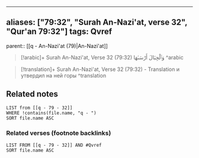 
---
aliases: ["79:32", "Surah An-Nazi'at, verse 32", "Qur'an 79:32"]
tags: Qvref
---

parent:: [[q - An-Nazi'at (79)|An-Nazi'at]]

> [!arabic]+ Surah An-Nazi'at, Verse 32 (79:32)
> <span class="quran-arabic">وَٱلْجِبَالَ أَرْسَىٰهَا</span>
^arabic

> [!translation]+ Surah An-Nazi'at, Verse 32 (79:32) - Translation
> и утвердил на ней горы
^translation



## Related notes
```dataview
LIST from [[q - 79 - 32]]
WHERE !contains(file.name, "q - ")
SORT file.name ASC
```

### Related verses (footnote backlinks)
```dataview
LIST FROM [[q - 79 - 32]] AND #Qvref
SORT file.name ASC
```

